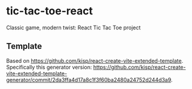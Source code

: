# tic-tac-toe-react

Classic game, modern twist: React Tic Tac Toe project

## Template

Based on
https://github.com/kisp/react-create-vite-extended-template. Specifically
this generator version:
https://github.com/kisp/react-create-vite-extended-template-generator/commit/2da3ffa4d17a8c1f3f60ba2480a24752d244d3a9.
